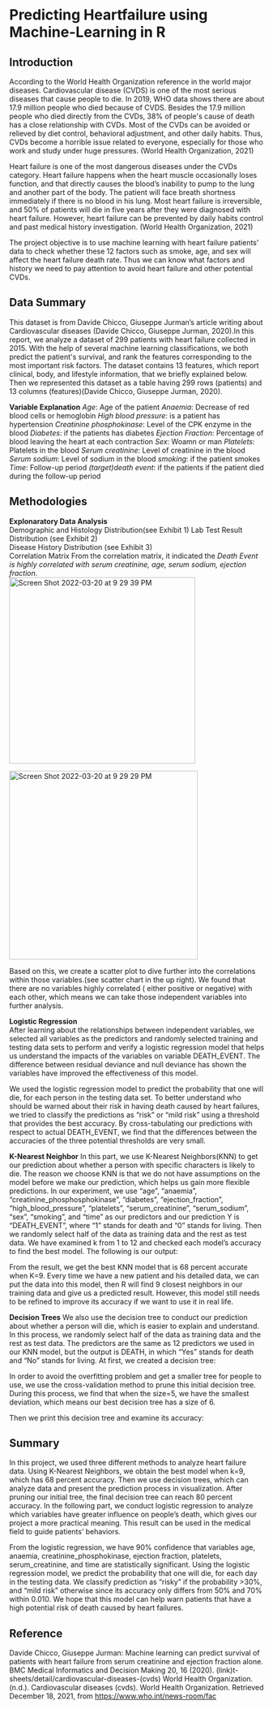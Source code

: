 # Predicting Heartfailure using Machine-Learning in R

## Introduction
According to the World Health Organization reference in the world major diseases. Cardiovascular disease (CVDS) is one of the most serious diseases that cause people to die. In 2019, WHO data shows there are about 17.9 million people who died because of CVDS. Besides the 17.9 million people who died directly from the CVDs, 38% of people's cause of death has a close relationship with CVDs. Most of the CVDs can be avoided or relieved by diet control, behavioral adjustment, and other daily habits. Thus, CVDs become a horrible issue related to everyone, especially for those who work and study under huge pressures. (World Health Organization, 2021)

Heart failure is one of the most dangerous diseases under the CVDs category. Heart failure happens when the heart muscle occasionally loses function, and that directly causes the blood’s inability to pump to the lung and another part of the body. The patient will face breath shortness immediately if there is no blood in his lung. Most heart failure is irreversible, and 50% of patients will die in five years after they were diagnosed with heart failure. However, heart failure can be prevented by daily habits control and past medical history investigation. (World Health Organization, 2021)

The project objective is to use machine learning with heart failure patients’ data to check whether these 12 factors such as smoke, age, and sex will affect the heart failure death rate. Thus we can know what factors and history we need to pay attention to avoid heart failure and other potential CVDs.


## Data Summary
This dataset is from Davide Chicco, Giuseppe Jurman’s article writing about Cardiovascular diseases (Davide Chicco, Giuseppe Jurman, 2020).In this report, we analyze a dataset of 299 patients with heart failure collected in 2015. With the help of several machine learning classifications, we both predict the patient's survival, and rank the features corresponding to the most important risk factors. The dataset contains 13 features, which report clinical, body, and lifestyle information, that we briefly explained  below. Then  we represented this dataset as a table having 299 rows (patients) and 13 columns (features)(Davide Chicco, Giuseppe Jurman, 2020). 

**Variable Explanation**
*Age*: Age of the patient
*Anaemia*: Decrease of red blood cells or hemoglobin
*High blood pressure*: is a patient has hypertension
*Creatinine phosphokinase*: Level of the CPK enzyme in the blood
*Diabetes*: if the patients has diabetes
*Ejection Fraction*: Percentage of blood leaving the heart at each contraction
*Sex*: Woamn or man
*Platelets*: Platelets in the blood
*Serum creatinine*: Level of creatinine in the blood
*Serum sodium*: Level of sodium in the blood 
*smoking*: if the patient smokes
*Time*: Follow-up period
*(target)death event*: if the patients if the patient died during the follow-up period


## Methodologies
**Explonaratory Data Analysis**   
Demographic and Histology Distribution(see Exhibit 1) 
Lab Test Result Distribution (see Exhibit 2)  
Disease History Distribution (see Exhibit 3)  
Correlation Matrix
From the correlation matrix, it indicated the *Death Event is highly correlated with serum creatinine, age, serum sodium, ejection fraction.*  
<img width="367" alt="Screen Shot 2022-03-20 at 9 29 39 PM" src="https://user-images.githubusercontent.com/70663111/159195178-c5559bba-e9e1-4bcd-9319-c1e83464ee7e.png">

<img width="372" alt="Screen Shot 2022-03-20 at 9 29 29 PM" src="https://user-images.githubusercontent.com/70663111/159195182-bd5f63d8-5a4f-4a28-8703-3bbb3b8461c2.png">

Based on this, we create a scatter plot to dive further into the correlations within those variables.(see scatter chart in the up right). We found that there are no variables highly correlated ( either positive or negative) with each other, which means we can take those independent variables into further analysis.

**Logistic Regression**  
After learning about the relationships between independent variables, we selected all variables as the predictors and randomly selected training and testing data sets to perform and verify a logistic regression model that helps us understand the impacts of the variables on variable DEATH_EVENT. The difference between residual deviance and null deviance has shown the variables have improved the effectiveness of this model. 

We used the logistic regression model to predict the probability that one will die, for each person in the testing data set. To better understand who should be warned about their risk in having death caused by heart failures, we tried to classify the predictions as “risk” or “mild risk” using a threshold that provides the best accuracy. By cross-tabulating our predictions with respect to actual DEATH_EVENT, we find that the differences between the accuracies of the three potential thresholds are very small. 

**K-Nearest Neighbor**
In this part, we use K-Nearest Neighbors(KNN) to get our prediction about whether a person with specific characters is likely to die. The reason we choose KNN is that we do not have assumptions on the model before we make our prediction, which helps us gain more flexible predictions. In our experiment, we use “age”, “anaemia”, “creatinine_phosphosphokinase”, “diabetes”, “ejection_fraction”, “high_blood_pressure”, “platelets”, “serum_creatinine”, “serum_sodium”, “sex”, “smoking”, and “time” as our predictors and our prediction Y is “DEATH_EVENT”, where “1” stands for death and “0” stands for living. Then we randomly select half of the data as training data and the rest as test data. We have examined k from 1 to 12 and checked each model’s accuracy to find the best model. The following is our output:  

From the result, we get the best KNN model that is 68 percent accurate when K=9. Every time we have a new patient and his detailed data, we can put the data into this model, then R will find 9 closest neighbors in our training data and give us a predicted result. However, this model still needs to be refined to improve its accuracy if we want to use it in real life.
 

**Decision Trees**
We also use the decision tree to conduct our prediction about whether a person will die, which is easier to explain and understand. In this process, we randomly select half of the data as training data and the rest as test data. The predictors are the same as 12 predictors we used in our KNN model, but the output is DEATH, in which “Yes” stands for death and “No” stands for living. At first, we created a decision tree:

In order to avoid the overfitting problem and get a smaller tree for people to use, we use the cross-validation method to prune this initial decision tree. During this process, we find that when the size=5, we have the smallest deviation, which means our best decision tree has a size of 6.

Then we print this decision tree and examine its accuracy:



## Summary
In this project, we used three different methods to analyze heart failure data. Using K-Nearest Neighbors, we obtain the best model when k=9, which has 68 percent accuracy. Then we use decision trees, which can analyze data and present the prediction process in visualization. After pruning our initial tree, the final decision tree can reach 80 percent accuracy. In the following part, we conduct logistic regression to analyze which variables have greater influence on people’s death, which gives our project a more practical meaning. This result can be used in the medical field to guide patients’ behaviors.

From the logistic regression, we have 90% confidence that variables age, anaemia, creatinine_phosphokinase, ejection fraction, platelets, serum_creatinine, and time are statistically significant. Using the logistic regression model, we predict the probability that one will die, for each day in the testing data. We classify prediction as “risky” if the probability >30%, and “mild risk” otherwise since its accuracy only differs from 50% and 70% within 0.010. We hope that this model can help warn patients that have a high potential risk of death caused by heart failures. 



## Reference
Davide Chicco, Giuseppe Jurman: Machine learning can predict survival of patients with heart failure from serum creatinine and ejection fraction alone. BMC Medical Informatics and Decision Making 20, 16 (2020). (link)t-sheets/detail/cardiovascular-diseases-(cvds) 
World Health Organization. (n.d.). Cardiovascular diseases (cvds). World Health Organization. Retrieved December 18, 2021, from https://www.who.int/news-room/fac
